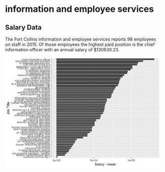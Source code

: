 information and employee services
================

Salary Data
-----------

The Fort Collins information and employee services reports 98 employees on staff in 2015. Of those employees the highest paid position is the chief information officer with an annual salary of $130630.23.

![](../analysis/informationandemployeeservices_files/figure-markdown_github/unnamed-chunk-1-1.png)
